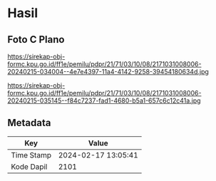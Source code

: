 # Hasil

## Foto C Plano

https://sirekap-obj-formc.kpu.go.id/ff1e/pemilu/pdpr/21/71/03/10/08/2171031008006-20240215-034004--4e7e4397-11a4-4142-9258-39454180634d.jpg

https://sirekap-obj-formc.kpu.go.id/ff1e/pemilu/pdpr/21/71/03/10/08/2171031008006-20240215-035145--f84c7237-fad1-4680-b5a1-657c6c12c41a.jpg


## Metadata

| Key        | Value               |
| ---------- | ------------------- |
| Time Stamp | 2024-02-17 13:05:41 |
| Kode Dapil | 2101                |



